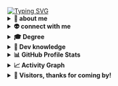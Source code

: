 <div> 
  <a href="https://git.io/typing-svg"><img src="http://readme-typing-svg.herokuapp.com?font=Segoe+UI&color=58A6FF&multiline=true&width=500&height=90&lines=console.log(%22Hello+World!%22);console.log(%22Be+welcome%22)_" alt="Typing SVG" /></a>
<br>
</div>

<details>
  <summary><strong>👻 about me</strong></summary>
<div>
    <h2 align="center">Hey! I'm Leonardo Farah</h2>
    <img src="https://pic.funnygifsbox.com/uploads/2021/02/funnygifsbox.com-2021-02-25-14-34-42-48.gif" alt="hey" width="170" align="right"/> 
    <p>🎂 27y</p>
    <p>🏰 Living in Curitiba-Brazil</p>
    <p>🧩 Hobbies: 🎮Games | 🎥Movies | 🎤Singing | 📚Reading | 🐺Petting my dog</p>
    
</div>
  <br>
</details>

<details>
  <summary><strong>👽 connect with me</strong></summary>
<div>
  <samp>
    <h2 align="center">🛸 You can reach me by</h2>
    <p align="center">
      <a target="_blank" href="https://www.linkedin.com/in/leonardo-farah-802503129/"><img align="center"
         src="https://img.shields.io/badge/linkedin-%231DA1F2.svg?style=for-the-badge&logo=linkedin&logoColor=white"
         alt="azzar" height="30"/></a>
      <a target="_blank" href="https://www.facebook.com/leokfarah/"><img align="center"
         src="https://img.shields.io/badge/facebook-4267B2.svg?style=for-the-badge&logo=facebook&logoColor=white"
         alt="azzar" height="30"/></a>
      <a target="_blank" href="https://mailto:leonardo12farah@gmail.com"><img align="center"
         src="https://img.shields.io/badge/gmail-EA4335.svg?style=for-the-badge&logo=gmail&logoColor=white"
         alt="azzar" height="30"/></a>
    </p>
    <p align="center">
      <a target="_blank" href="https://instagram.com/leokfarah"><img align="center"
         src="https://img.shields.io/badge/instagram-%23E4405F.svg?style=for-the-badge&logo=Instagram&logoColor=white"
         alt="azzar" height="30"/></a>
      <a target="_blank" href="https://wa.me/+5541998784652"><img align="center"
         src="https://img.shields.io/badge/whatsapp-4B7F1.svg?style=for-the-badge&logo=whatsapp&logoColor=white"
         alt="azzar" height="30"/></a>
      <br>
    </p>
  </samp>
</div>
</details>

<details>
  <summary><strong>🎓 Degree</strong></summary>
<div>
<h2 align="center"> Academic and professional degrees</h2>
    <img src="https://pic.funnygifsbox.com/uploads/2021/02/funnygifsbox.com-2021-02-25-14-34-38-72.gif" alt="sleepyHusky" width="170" align="right"/>
    <p>💻 On course: Starter Full-Stack Web Developer Program, on <a href="https://www.growdev.com.br/"> GrowDev</a>. Actualy learning Front-End</p>
    <p>🧪 Bachelor in biotechnology</p>
    <p>👨🏼‍🍳 Chef</p>
    <p>☕️ Barista</p>
    <p>🍹 Bartender</p>
     
</div>
  <br>
</details>

<details>
  <summary><strong>👾 Dev knowledge</strong></summary>
<div>
<h2 align="center"> Languages and Tools:</h2>
<p align="center"> 
  <a target="_blank" href="https://github.com/" rel="noreferrer"> <img src="https://raw.githubusercontent.com/devicons/devicon/master/icons/github/github-original.svg" alt="github" width="40" height="40" /> </a>
  <a target="_blank" href="https://git-scm.com/" rel="noreferrer"> <img src="https://raw.githubusercontent.com/devicons/devicon/master/icons/git/git-original.svg" alt="git" width="40" height="40" /> </a> 
    <a target="_blank" href="https://www.w3.org/html/" rel="noreferrer"><img src="https://raw.githubusercontent.com/devicons/devicon/master/icons/html5/html5-original-wordmark.svg" alt="html5" width="40" height="40" /> </a>
    <a target="_blank" href="https://www.w3schools.com/css/" rel="noreferrer"><img src="https://raw.githubusercontent.com/devicons/devicon/master/icons/css3/css3-original-wordmark.svg" alt="css3" width="40" height="40" /> </a>  
    <a target="_blank" href="https://getbootstrap.com" rel="noreferrer"> <img src="https://raw.githubusercontent.com/devicons/devicon/master/icons/bootstrap/bootstrap-plain-wordmark.svg" alt="bootstrap" width="40" height="40" /> </a>
  <a target="_blank" href="https://reactjs.org/" rel="noreferrer"> <img src="https://raw.githubusercontent.com/devicons/devicon/master/icons/react/react-original-wordmark.svg" alt="react" width="40" height="40" /> </a> 
    <a target="_blank" href="https://developer.mozilla.org/en-US/docs/Web/JavaScript" rel="noreferrer"> <img src="https://raw.githubusercontent.com/devicons/devicon/master/icons/javascript/javascript-original.svg" alt="javascript" width="40" height="40" /> </a> 
    <a target="_blank" href="https://www.typescriptlang.org/" rel="noreferrer"> <img src="https://raw.githubusercontent.com/devicons/devicon/master/icons/typescript/typescript-original.svg" alt="typescript" width="40" height="40" /> </a> 
    <a target="_blank" href="https://nodejs.org" rel="noreferrer"> <img src="https://raw.githubusercontent.com/github/explore/80688e429a7d4ef2fca1e82350fe8e3517d3494d/topics/nodejs/nodejs.png" alt="nodejs" width="40" height="40" /> </a> 
     
</p>
</div>
</details>

<details> 
  <summary><strong>📊 GitHub Profile Stats</strong></summary>
  <div>
  <br>
        <p align="center">
          <a href="https://github.com/Leokfarah/">
          <img width="38.5%" src="https://github-readme-stats.vercel.app/api/top-langs/?username=Leokfarah&langs_count=6&theme=gruvbox&layout=compact&hide_border=true" alt="Leokfarah :: Top Langs" />
          <img width="39.4%" src="https://github-readme-stats.vercel.app/api?username=Leokfarah&show_icons=true&theme=gruvbox&hide_border=true" />
          </a>
       </p>
  </div>    
</details>

<details>
  <summary><strong>📈 Activity Graph</strong></summary>
  <br/>
  <p align="center">
    <a href="https://github.com/Leokfarah/"><img alt="Leokfarah's Activity Graph" src="https://activity-graph.herokuapp.com/graph/?username=Leokfarah&bg_color=0d1117&color=fff&line=58A6FF&point=fff&hide_border=true" width="85%" /></a>
  </p>
</details>

<details>
  <summary><strong>🚂 Visitors, thanks for coming by!</strong></summary>
  
  <div>  
    <p>
      <br>
       <img src="https://pic.funnygifsbox.com/uploads/2021/02/funnygifsbox.com-2021-02-25-14-34-44-50.gif" alt="sleepyHusky" width="170" align="center"/> 
       <img width="200" height="25" src="https://komarev.com/ghpvc/?username=Leokfarah&label=🧙‍♂️_You+are+my+visitor+Nº" align="left"/>
      </a>
    </p>
  </div>
 </details>
